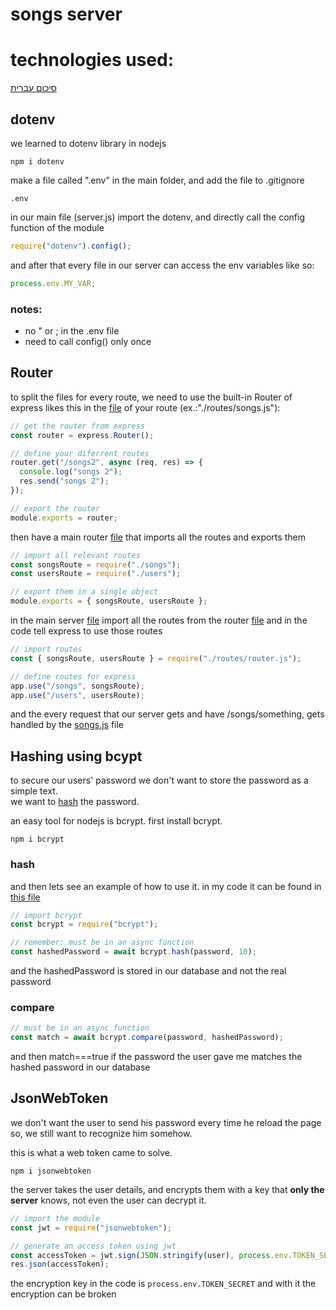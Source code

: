 # songs server

# technologies used:

[סיכום עברית](./summary_he.md)

## dotenv

we learned to dotenv library in nodejs

```
npm i dotenv
```

make a file called ".env" in the main folder, and add the file to .gitignore

```
.env
```

in our main file (server.js) import the dotenv,
and directly call the config function of the module

```js
require("dotenv").config();
```

and after that every file in our server can access the env variables like so:

```js
process.env.MY_VAR;
```

### notes:

- no " or ; in the .env file
- need to call config() only once

## Router

to split the files for every route, we need to use the built-in Router of express
likes this in the [file](./routes/songs.js) of your route (ex.:"./routes/songs.js"):

```js
// get the router from express
const router = express.Router();

// define your diferrent routes
router.get("/songs2", async (req, res) => {
  console.log("songs 2");
  res.send("songs 2");
});

// export the router
module.exports = router;
```

then have a main router [file](./routes/router.js) that imports all the routes and exports them

```js
// import all relevant routes
const songsRoute = require("./songs");
const usersRoute = require("./users");

// export them in a single object
module.exports = { songsRoute, usersRoute };
```

in the main server [file](./server.js) import all the routes from the router [file](./routes/router.js)
and in the code tell express to use those routes

```js
// import routes
const { songsRoute, usersRoute } = require("./routes/router.js");

// define routes for express
app.use("/songs", songsRoute);
app.use("/users", usersRoute);
```

and the every request that our server gets and have /songs/something, gets handled by the [songs.js](./routes/songs.js) file

## Hashing using bcypt

to secure our users' password we don't want to store the password as a simple text.<br>
we want to [hash](https://en.wikipedia.org/wiki/Hash_function) the password.<br>

an easy tool for nodejs is bcrypt. first install bcrypt.

```
npm i bcrypt
```

### hash

and then lets see an example of how to use it.
in my code it can be found in [this file](./routes/users.js)

```js
// import bcrypt
const bcrypt = require("bcrypt");

// remember: must be in an async function
const hashedPassword = await bcrypt.hash(password, 10);
```

and the hashedPassword is stored in our database and not the real password

### compare

```js
// must be in an async function
const match = await bcrypt.compare(password, hashedPassword);
```

and then match===true if the password the user gave me matches the hashed password in our database

## JsonWebToken

we don't want the user to send his password every time he reload the page<br>
so, we still want to recognize him somehow.<br>

this is what a web token came to solve.

```
npm i jsonwebtoken
```

the server takes the user details, and encrypts them with a key that **only the server** knows, not even the user can decrypt it.

```js
// import the module
const jwt = require("jsonwebtoken");

// generate an access token using jwt
const accessToken = jwt.sign(JSON.stringify(user), process.env.TOKEN_SECRET);
res.json(accessToken);
```

the encryption key in the code is `process.env.TOKEN_SECRET` and with it the encryption can be broken
